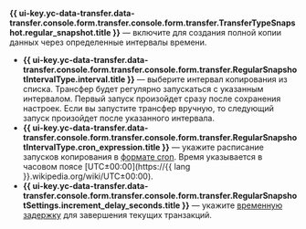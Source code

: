 **{{ ui-key.yc-data-transfer.data-transfer.console.form.transfer.console.form.transfer.TransferTypeSnapshot.regular_snapshot.title }}** — включите для создания полной копии данных через определенные интервалы времени.
* **{{ ui-key.yc-data-transfer.data-transfer.console.form.transfer.console.form.transfer.RegularSnapshotIntervalType.interval.title }}** — выберите интервал копирования из списка. Трансфер будет регулярно запускаться с указанным интервалом. Первый запуск произойдет сразу после сохранения настроек. Если вы запустите трансфер вручную, то следующий запуск произойдет после указанного интервала.
* **{{ ui-key.yc-data-transfer.data-transfer.console.form.transfer.console.form.transfer.RegularSnapshotIntervalType.cron_expression.title }}** — укажите расписание запусков копирования в [формате cron](../../../compute/concepts/snapshot-schedule.md#cron). Время указывается в часовом поясе [UTC±00:00](https://{{ lang }}.wikipedia.org/wiki/UTC±00:00).
* **{{ ui-key.yc-data-transfer.data-transfer.console.form.transfer.console.form.transfer.RegularSnapshotSettings.increment_delay_seconds.title }}** — укажите [временную задержку](../../../data-transfer/concepts/regular-incremental-copy.md#increment-delay) для завершения текущих транзакций.